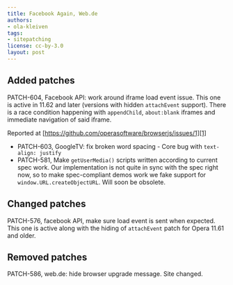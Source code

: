 ```yaml
---
title: Facebook Again, Web.de
authors:
- ola-kleiven
tags:
- sitepatching
license: cc-by-3.0
layout: post
---
```


## Added patches

PATCH-604, Facebook API: work around iframe load event issue. This one is active in 11.62 and later (versions with hidden `attachEvent` support). There is a race condition happening with `appendChild`, `about:blank` iframes and immediate navigation of said iframe.

Reported at [https://github.com/operasoftware/browserjs/issues/1][1]

[1]: https://github.com/operasoftware/browserjs/issues/1

- PATCH-603, GoogleTV: fix broken word spacing - Core bug with `text-align: justify`
- PATCH-581, Make `getUserMedia()` scripts written according to current spec work. Our implementation is not quite in sync with the spec right now, so to make spec-compliant demos work we fake support for `window.URL.createObjectURL`. Will soon be obsolete.

## Changed patches

PATCH-576, facebook API, make sure load event is sent when expected. This one is active along with the hiding of `attachEvent` patch for Opera 11.61 and older.

## Removed patches

PATCH-586, web.de: hide browser upgrade message. Site changed.
